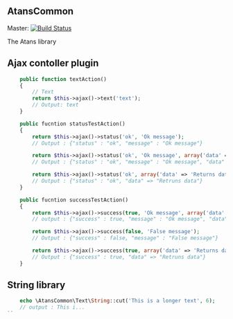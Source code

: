 ## AtansCommon

Master: [![Build Status](https://secure.travis-ci.org/atans/AtansCommon.png?branch=master)](http://travis-ci.org/atans/AtansCommon)

The Atans library

## Ajax contoller plugin
```php
    public function textAction()
    {
        // Text
        return $this->ajax()->text('text');
        // Output: text
    }

    public fucntion statusTestAction()
    {
        return $this->ajax()->status('ok', 'Ok message');
        // Output : {"status" : "ok", "message" : "Ok message"}

        return $this->ajax()->status('ok', 'Ok message', array('data' => 'Returns data'));
        // Output : {"status" : "ok", "message" : "Ok message", "data" => "Retruns data"}

        return $this->ajax()->status('ok', array('data' => 'Returns data'));
        // Output : {"status" : "ok", "data" => "Retruns data"}
    }

    public fucntion successTestAction()
    {
        return $this->ajax()->success(true, 'Ok message', array('data' => 'Returns data'));
        // output : {"success" : true, "message" : "Ok message", "data" => "Retruns data"}

        return $this->ajax()->success(false, 'False message');
        // Output : {"success" : false, "message" : "False message"}

        return $this->ajax()->success(true, array('data' => 'Returns data'));
        // Output : {"success" : true, "data" => "Retruns data"}
    }
```


## String library
```php
    echo \AtansCommon\Text\String::cut('This is a longer text', 6);
    // output : This i...
``

